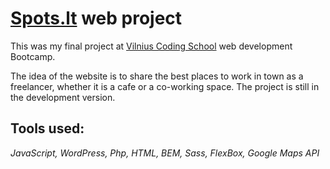 # [Spots.lt](http://spots.lt/) web project

This was my final project at [Vilnius Coding School](https://www.vilniuscoding.lt/) web development Bootcamp.

The idea of the website is to share the best places to work in town as a freelancer, whether it is a cafe or a co-working space. The project is still in the development version.

## Tools used:

*JavaScript, WordPress, Php, HTML, BEM, Sass, FlexBox, Google Maps API*